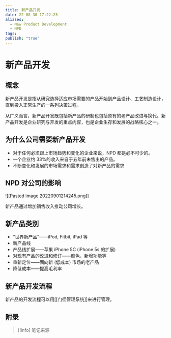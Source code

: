 ```yaml
---
title: 新产品开发
date: 22-08-30 17:22:25
aliases:
  - New Product Development
  - NPD
tags: 
publish: "true"
---
```


# 新产品开发

## 概念

新产品开发是指从研究选择适应市场需要的产品开始到产品设计、工艺制造设计，直到投入正常生产的一系列决策过程。

从广义而言，新产品开发既包括新产品的研制也包括原有的老产品改进与换代。新产品开发是企业研究与开发的重点内容，也是企业生存和发展的战略核心之一。

## 为什么公司需要新产品开发

- 对于任何必须跟上市场趋势和变化的企业来说，NPD 都是必不可少的。
- 一个企业约 33%的收入来自于五年前未售出的产品。
- 不断变化和发展的市场需求和需求创造了对新产品的需求

## NPD 对公司的影响

![[Pasted image 20220901214245.png]]

新产品通过增加销售收入推动公司增长。

## 新产品类别

- “世界新产品”——iPod, Fitbit, iPad 等
- 新产品线
- 产品线扩展——苹果 iPhone 5C (iPhone 5s 的扩展)
- 对现有产品的改进和修订——颜色，新增功能等
- 重新定位——面向新 (低成本) 市场的老产品
- 降低成本——提高毛利率

## 新产品开发流程
新产品的开发流程可以用[[门径管理系统]]来进行管理。

## 附录
> [!info] 笔记来源
> 

